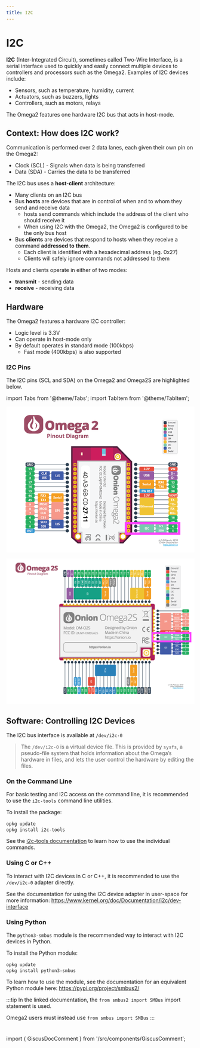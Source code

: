 ```yaml
---
title: I2C
---
```


# I2C

**I2C** (Inter-Integrated Circuit), sometimes called Two-Wire Interface, is a serial interface used to quickly and easily connect multiple devices to controllers and processors such as the Omega2. Examples of I2C devices include:

* Sensors, such as temperature, humidity, current
* Actuators, such as buzzers, lights
* Controllers, such as motors, relays

The Omega2 features one hardware I2C bus that acts in host-mode.

## Context: How does I2C work? 

Communication is performed over 2 data lanes, each given their own pin on the Omega2:
- Clock (SCL) - Signals when data is being transferred
- Data (SDA) - Carries the data to be transferred

The I2C bus uses a **host-client** architecture:
- Many clients on an I2C bus
- Bus **hosts** are devices that are in control of when and to whom they send and receive data
    - hosts send commands which include the address of the client who should receive it
    - When using I2C with the Omega2, the Omega2 is configured to be the only bus host
- Bus **clients** are devices that respond to hosts when they receive a command **addressed to them**.
    - Each client is identified with a hexadecimal address (eg. 0x27)
    - Clients will safely ignore commands not addressed to them

Hosts and clients operate in either of two modes:
- **transmit** - sending data
- **receive** - receiving data

## Hardware

The Omega2 features a hardware I2C controller:
- Logic level is 3.3V
- Can operate in host-mode only
- By default operates in standard mode (100kbps)
    - Fast mode (400kbps) is also supported

### I2C Pins

The I2C pins (SCL and SDA) on the Omega2 and Omega2S are highlighted below.

import Tabs from '@theme/Tabs';
import TabItem from '@theme/TabItem';

<Tabs>
  <TabItem value="omega2" label="Omega2" default>

![omega2-pinout-diagram](./assets/omega2-pinout-i2c.png)

  </TabItem>
  <TabItem value="omega2s" label="Omega2S">

![omega2s-pinout-diagram](./assets/omega2s-pinout-i2c.png)

  </TabItem>
</Tabs>

## Software: Controlling I2C Devices

The I2C bus interface is available at `/dev/i2c-0`

> The `/dev/i2c-0` is a virtual device file. This is provided by `sysfs`, a pseudo-file system that holds information about the Omega’s hardware in files, and lets the user control the hardware by editing the files.

### On the Command Line

For basic testing and I2C access on the command line, it is recommended to use the `i2c-tools` command line utilities.

To install the package:

```
opkg update
opkg install i2c-tools
```

See the [i2c-tools documentation](https://linuxhint.com/i2c-linux-utilities/) to learn how to use the individual commands.


### Using C or C++

To interact with I2C devices in C or C++, it is recommended to use the `/dev/i2c-0` adapter directly.

See the documentation for using the I2C device adapter in user-space for more information: https://www.kernel.org/doc/Documentation/i2c/dev-interface

### Using Python

The `python3-smbus` module is the recommended way to interact with I2C devices in Python.

To install the Python module:

```
opkg update
opkg install python3-smbus 
```

To learn how to use the module, see the documentation for an equivalent Python module here: https://pypi.org/project/smbus2/

:::tip
In the linked documentation, the `from smbus2 import SMBus` import statement is used. 

Omega2 users must instead use `from smbus import SMBus`
:::



#

import { GiscusDocComment } from '/src/components/GiscusComment';

<GiscusDocComment />